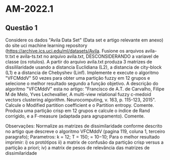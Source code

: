 # AM-2022.1
## Questão 1

Considere os dados "Avila Data Set" (Data set e artigo relevante em anexo) do site uci machine learning
repository (https://archive.ics.uci.edu/ml/datasets/Avila.
Fusione os arquivos avila-tr.txt e avila-ts.txt no arquivo avila.txt, DESCONSIDERANDO a variavel de classe (os rotulos).
A partir do arquivo avila.txt produza 3 matrizes de dissililaridade usando a distancia Euclidiana (L2), a distancia de city-block (L1) e a
distancia de Chebyshev (Linf).
Implemente e execute o algoritmo "VFCMddV" 50 vezes para obter uma partição fuzzy em 12 grupos e selecione o melhor resultado segundo a função objetivo.
A descrição do algoritmo "VFCMddV" esta no artigo: "Francisco de A.T. de Carvalho, Filipe M de Melo, Yves Lechevallier, 
A multi-view relational fuzzy c-medoid vectors clustering algorithm. Neurocomputing, v. 163, p. 115-123, 2015".
Calcule o Modified partition coefficient e o Partition entropy. Comente.
Produza uma partição crisp em 12 grupos e calcule o índice de Rand corrigido, e a F-measure
(adaptada para agrupamento). Comente.

Observações:
Normalize as matrizes de dissimilaridade conforme descrito no artigo que descreve o
algoritmo VFCMddV (pagina 119, coluna 1, terceiro paragrafo);
Parametros: k = 12; T = 150;  = 10−10;
Para o melhor resultado imprimir: i) os protótipos ii) a matrix de confusão da partição crisp
versus a partição a priori; iv) a matrix de pesos de relevância das matrizes de
dissimilaridade
